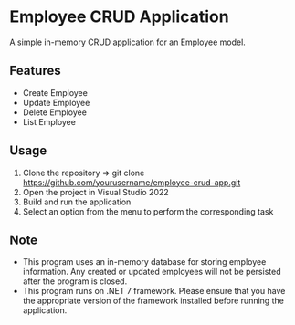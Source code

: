 # Employee CRUD Application
A simple in-memory CRUD application for an Employee model.

## Features
- Create Employee
- Update Employee
- Delete Employee
- List Employee

## Usage
1. Clone the repository => git clone https://github.com/yourusername/employee-crud-app.git
2. Open the project in Visual Studio 2022
3. Build and run the application
4. Select an option from the menu to perform the corresponding task

## Note
- This program uses an in-memory database for storing employee information. Any created or updated employees will not be persisted after the program is closed.
- This program runs on .NET 7 framework. Please ensure that you have the appropriate version of the framework installed before running the application.

